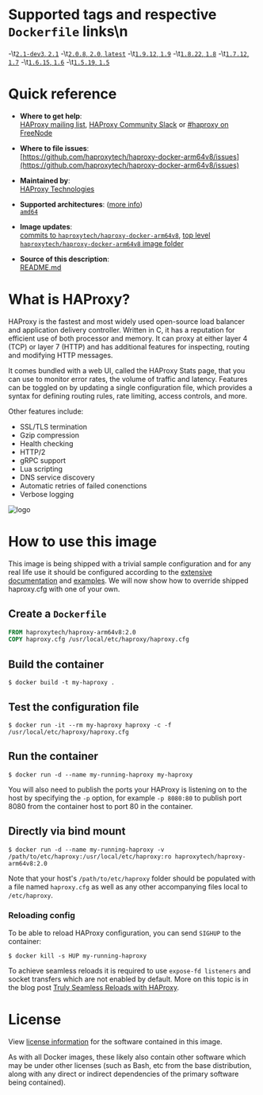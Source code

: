 # Supported tags and respective `Dockerfile` links\n
-\t[`2.1-dev3`, `2.1`](https://github.com/haproxytech/haproxy-docker-arm64v8/blob/master/2.1/Dockerfile)
-\t[`2.0.8`, `2.0`, `latest`](https://github.com/haproxytech/haproxy-docker-arm64v8/blob/master/2.0/Dockerfile)
-\t[`1.9.12`, `1.9`](https://github.com/haproxytech/haproxy-docker-arm64v8/blob/master/1.9/Dockerfile)
-\t[`1.8.22`, `1.8`](https://github.com/haproxytech/haproxy-docker-arm64v8/blob/master/1.8/Dockerfile)
-\t[`1.7.12`, `1.7`](https://github.com/haproxytech/haproxy-docker-arm64v8/blob/master/1.7/Dockerfile)
-\t[`1.6.15`, `1.6`](https://github.com/haproxytech/haproxy-docker-arm64v8/blob/master/1.6/Dockerfile)
-\t[`1.5.19`, `1.5`](https://github.com/haproxytech/haproxy-docker-arm64v8/blob/master/1.5/Dockerfile)

# Quick reference

-	**Where to get help**:  
	[HAProxy mailing list](mailto:haproxy@formilux.org), [HAProxy Community Slack](https://slack.haproxy.org/) or [#haproxy on FreeNode](irc://chat.freenode.net:6697/haproxy)

-	**Where to file issues**:  
	[https://github.com/haproxytech/haproxy-docker-arm64v8/issues](https://github.com/haproxytech/haproxy-docker-arm64v8/issues)

-	**Maintained by**:  
	[HAProxy Technologies](https://github.com/haproxytech)

-	**Supported architectures**: ([more info](https://github.com/docker-library/official-images#architectures-other-than-amd64))  
	[`amd64`](https://hub.docker.com/r/amd64/haproxy/)

-	**Image updates**:  
	[commits to `haproxytech/haproxy-docker-arm64v8`](https://github.com/haproxytech/haproxy-docker-arm64v8/commits/master), [top level `haproxytech/haproxy-docker-arm64v8` image folder](https://github.com/haproxytech/haproxy-docker-arm64v8)  

-	**Source of this description**:  
	[README.md](https://github.com/haproxytech/haproxy-docker-arm64v8/blob/master/README.md)

# What is HAProxy?

HAProxy is the fastest and most widely used open-source load balancer and application delivery controller. Written in C, it has a reputation for efficient use of both processor and memory. It can proxy at either layer 4 (TCP) or layer 7 (HTTP) and has additional features for inspecting, routing and modifying HTTP messages.

It comes bundled with a web UI, called the HAProxy Stats page, that you can use to monitor error rates, the volume of traffic and latency. Features can be toggled on by updating a single configuration file, which provides a syntax for defining routing rules, rate limiting, access controls, and more.

Other features include:

* SSL/TLS termination
* Gzip compression
* Health checking
* HTTP/2
* gRPC support
* Lua scripting
* DNS service discovery
* Automatic retries of failed conenctions
* Verbose logging

![logo](https://www.haproxy.org/img/HAProxyCommunityEdition_60px.png)

# How to use this image

This image is being shipped with a trivial sample configuration and for any real life use it should be configured according to the [extensive documentation](https://cbonte.github.io/haproxy-dconv/) and [examples](https://github.com/haproxy/haproxy/tree/master/examples). We will now show how to override shipped haproxy.cfg with one of your own.

## Create a `Dockerfile`

```dockerfile
FROM haproxytech/haproxy-arm64v8:2.0
COPY haproxy.cfg /usr/local/etc/haproxy/haproxy.cfg
```

## Build the container

```console
$ docker build -t my-haproxy .
```

## Test the configuration file

```console
$ docker run -it --rm my-haproxy haproxy -c -f /usr/local/etc/haproxy/haproxy.cfg
```

## Run the container

```console
$ docker run -d --name my-running-haproxy my-haproxy
```

You will also need to publish the ports your HAProxy is listening on to the host by specifying the `-p` option, for example `-p 8080:80` to publish port 8080 from the container host to port 80 in the container.

## Directly via bind mount

```console
$ docker run -d --name my-running-haproxy -v /path/to/etc/haproxy:/usr/local/etc/haproxy:ro haproxytech/haproxy-arm64v8:2.0
```

Note that your host's `/path/to/etc/haproxy` folder should be populated with a file named `haproxy.cfg` as well as any other accompanying files local to `/etc/haproxy`.

### Reloading config

To be able to reload HAProxy configuration, you can send `SIGHUP` to the container:

```console
$ docker kill -s HUP my-running-haproxy
```

To achieve seamless reloads it is required to use `expose-fd listeners` and socket transfers which are not enabled by default. More on this topic is in the blog post [Truly Seamless Reloads with HAProxy](https://www.haproxy.com/blog/truly-seamless-reloads-with-haproxy-no-more-hacks/).

# License

View [license information](https://raw.githubusercontent.com/haproxy/haproxy/master/LICENSE) for the software contained in this image.

As with all Docker images, these likely also contain other software which may be under other licenses (such as Bash, etc from the base distribution, along with any direct or indirect dependencies of the primary software being contained).
